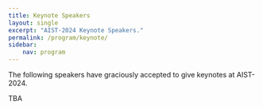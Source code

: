 ```yaml
---
title: Keynote Speakers
layout: single
excerpt: "AIST-2024 Keynote Speakers."
permalink: /program/keynote/
sidebar: 
    nav: program
---
```


The following speakers have graciously accepted to give keynotes at AIST-2024.<br>

TBA

